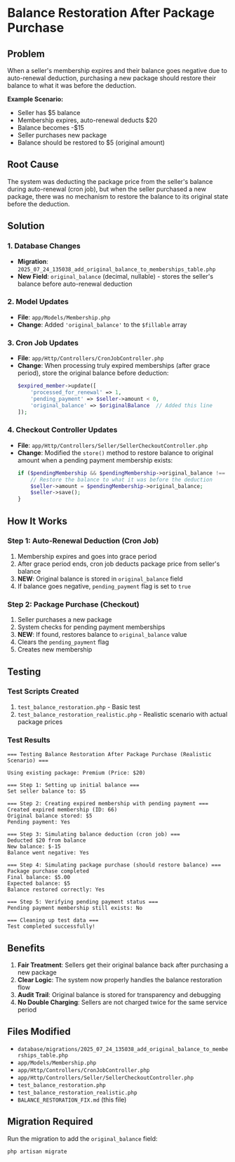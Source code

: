 # Balance Restoration After Package Purchase

## Problem
When a seller's membership expires and their balance goes negative due to auto-renewal deduction, purchasing a new package should restore their balance to what it was before the deduction.

**Example Scenario:**
- Seller has $5 balance
- Membership expires, auto-renewal deducts $20
- Balance becomes -$15
- Seller purchases new package
- Balance should be restored to $5 (original amount)

## Root Cause
The system was deducting the package price from the seller's balance during auto-renewal (cron job), but when the seller purchased a new package, there was no mechanism to restore the balance to its original state before the deduction.

## Solution

### 1. Database Changes
- **Migration**: `2025_07_24_135038_add_original_balance_to_memberships_table.php`
- **New Field**: `original_balance` (decimal, nullable) - stores the seller's balance before auto-renewal deduction

### 2. Model Updates
- **File**: `app/Models/Membership.php`
- **Change**: Added `'original_balance'` to the `$fillable` array

### 3. Cron Job Updates
- **File**: `app/Http/Controllers/CronJobController.php`
- **Change**: When processing truly expired memberships (after grace period), store the original balance before deduction:
  ```php
  $expired_member->update([
      'processed_for_renewal' => 1,
      'pending_payment' => $seller->amount < 0,
      'original_balance' => $originalBalance  // Added this line
  ]);
  ```

### 4. Checkout Controller Updates
- **File**: `app/Http/Controllers/Seller/SellerCheckoutController.php`
- **Change**: Modified the `store()` method to restore balance to original amount when a pending payment membership exists:
  ```php
  if ($pendingMembership && $pendingMembership->original_balance !== null) {
      // Restore the balance to what it was before the deduction
      $seller->amount = $pendingMembership->original_balance;
      $seller->save();
  }
  ```

## How It Works

### Step 1: Auto-Renewal Deduction (Cron Job)
1. Membership expires and goes into grace period
2. After grace period ends, cron job deducts package price from seller's balance
3. **NEW**: Original balance is stored in `original_balance` field
4. If balance goes negative, `pending_payment` flag is set to `true`

### Step 2: Package Purchase (Checkout)
1. Seller purchases a new package
2. System checks for pending payment memberships
3. **NEW**: If found, restores balance to `original_balance` value
4. Clears the `pending_payment` flag
5. Creates new membership

## Testing

### Test Scripts Created
1. `test_balance_restoration.php` - Basic test
2. `test_balance_restoration_realistic.php` - Realistic scenario with actual package prices

### Test Results
```
=== Testing Balance Restoration After Package Purchase (Realistic Scenario) ===

Using existing package: Premium (Price: $20)

=== Step 1: Setting up initial balance ===
Set seller balance to: $5

=== Step 2: Creating expired membership with pending payment ===
Created expired membership (ID: 66)
Original balance stored: $5
Pending payment: Yes

=== Step 3: Simulating balance deduction (cron job) ===
Deducted $20 from balance
New balance: $-15
Balance went negative: Yes

=== Step 4: Simulating package purchase (should restore balance) ===
Package purchase completed
Final balance: $5.00
Expected balance: $5
Balance restored correctly: Yes

=== Step 5: Verifying pending payment status ===
Pending payment membership still exists: No

=== Cleaning up test data ===
Test completed successfully!
```

## Benefits
1. **Fair Treatment**: Sellers get their original balance back after purchasing a new package
2. **Clear Logic**: The system now properly handles the balance restoration flow
3. **Audit Trail**: Original balance is stored for transparency and debugging
4. **No Double Charging**: Sellers are not charged twice for the same service period

## Files Modified
- `database/migrations/2025_07_24_135038_add_original_balance_to_memberships_table.php`
- `app/Models/Membership.php`
- `app/Http/Controllers/CronJobController.php`
- `app/Http/Controllers/Seller/SellerCheckoutController.php`
- `test_balance_restoration.php`
- `test_balance_restoration_realistic.php`
- `BALANCE_RESTORATION_FIX.md` (this file)

## Migration Required
Run the migration to add the `original_balance` field:
```bash
php artisan migrate
``` 